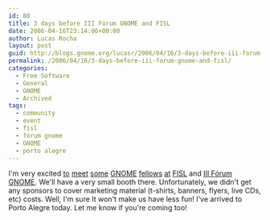 ```yaml
---
id: 80
title: 3 days before III Fórum GNOME and FISL
date: 2006-04-16T23:14:06+00:00
author: Lucas Rocha
layout: post
guid: http://blogs.gnome.org/lucasr/2006/04/16/3-days-before-iii-forum-gnome-and-fisl/
permalink: /2006/04/16/3-days-before-iii-forum-gnome-and-fisl/
categories:
  - Free Software
  - General
  - GNOME
  - Archived
tags:
  - community
  - event
  - fisl
  - fórum gnome
  - GNOME
  - porto alegre
---
```

I'm very excited [to](http://thomas.apestaart.org/)
[meet](http://live.gnome.org/JeffWaugh)
[some](http://live.gnome.org/JohanDahlin)
[GNOME](http://www.0xdeadbeef.com/weblog/)
[fellows](http://live.gnome.org/GuilhermePastore)
[at](http://www.gettysfamily.org/wordpress/)
[FISL](http://fisl.softwarelivre.org) and [III Fórum
GNOME](http://forum.gnome.org). We'll have a very small booth there.
Unfortunately, we didn't get any sponsors to cover marketing material
(t-shirts, banners, flyers, live CDs, etc) costs. Well, I'm sure It won't make
us have less fun! I've arrived to Porto Alegre today. Let me know if you're
coming too!
